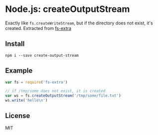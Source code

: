 Node.js: createOutputStream
===========================

Exactly like `fs.createWriteStream`, but if the directory does not exist, it's created. Extracted from [fs-extra](https://www.npmjs.com/package/fs-extra)

## Install

    npm i --save create-output-stream


## Example

```js
var fs = require('fs-extra')

// if /tmp/some does not exist, it is created
var ws = fs.createOutputStream('/tmp/some/file.txt')
ws.write('hello\n')
```

## License

MIT

